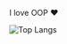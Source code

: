 I love OOP ❤️

![Top Langs](https://github-readme-stats.vercel.app/api/top-langs/?username=jakeslye&layout=compact)
